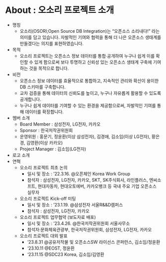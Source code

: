 # About : 오소리 프로젝트 소개

- 명칭
    - 오소리(OSORI;Open Source DB Integration)는 “오픈소스 소리내다!” 라는 의미를 담고 있습니다. 자발적인 기여와 협력을 통해 더 나은 오픈소스 생태계를 만들겠다는 의지를 표현하였습니다.
- 목적
    - 오소리 프로젝트는 오픈소스 정보 데이터를 통합∙공개하여 누구나 쉽게 이를 확인할 수 있게 함으로써 보다 투명하고 신뢰성 있는 오픈소스 생태계 구축에 기여하는 것을 목적으로 합니다.
- 비전
    - 오픈소스 정보 데이터를 효율적으로 통합하고, 지속적인 관리와 확산이 용이한 DB 스키마를 구축합니다.
    - 교차 검증을 통해 데이터의 신뢰도를 높이고, 누구나 자유롭게 활용할 수 있도록 공개합니다.
    - 누구나 쉽게 데이터를 기여할 수 있는 환경을 제공함으로써, 자발적인 기여를 통해 데이터를 확장합니다.
- 멤버 소개
    - Board Member : 삼성전자, LG전자, 카카오
    - Sponsor : 한국저작권위원회
    - 운영위원 : 홍문기, 정윤환(이상 삼성전자), 김경애, 김소임(이상 LG전자), 황은경, 김영환(이상 카카오)
    - Project Manager : 김소임(LG전자)
- 로고 소개
- 연혁
    - 오소리 프로젝트 최초 논의
        - 일시 및 장소 : ’22.3.16. @오픈체인 Korea Work Group
        - 참석자 : 삼성전자, LG전자, 카카오, SKT, SK주식회사, 라인플러스, 엔씨소프트,
        현대자동차, 현대오토에버, 카카오뱅크 등 국내 주요 기업 오픈소스 실무자
    - 오소리 프로젝트 Kick-off 미팅
        - 일시 및 장소 : ’23.1.19. @삼성전자 서울R&&D캠퍼스
        - 참석자 : 삼성전자, LG전자, 카카오
    - 오소리 프로젝트 업무협약 (보도자료 배포)
        - 일시 및 장소 : ’23.4.26. @한국저작권위원회 서울사무소
        - 참석자:문화체육관광부, 한국저작권위원회, 삼성전자, LG전자, 카카오
    - 오소리 프로젝트 대외 발표
        - ’23.8.31 @공유저작물 및 오픈소스SW 라이선스 콘퍼런스, 김소임/정윤환
        - ‘23.10.11 @EOST, 정윤환
        - ‘23.11.15 @SDC23 Korea, 김소임/김영환
